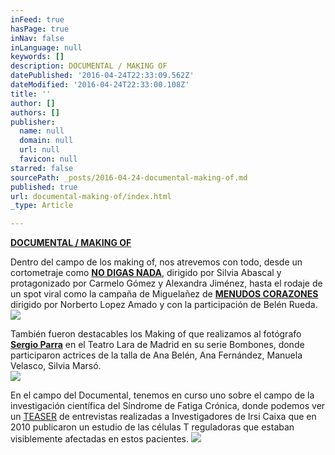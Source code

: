 ```yaml
---
inFeed: true
hasPage: true
inNav: false
inLanguage: null
keywords: []
description: DOCUMENTAL / MAKING OF
datePublished: '2016-04-24T22:33:09.562Z'
dateModified: '2016-04-24T22:33:00.108Z'
title: ''
author: []
authors: []
publisher:
  name: null
  domain: null
  url: null
  favicon: null
starred: false
sourcePath: _posts/2016-04-24-documental-making-of.md
published: true
url: documental-making-of/index.html
_type: Article

---
```

**[DOCUMENTAL / MAKING OF][0]**

Dentro del campo de los making of, nos atrevemos con todo, desde un cortometraje como **[NO DIGAS NADA][1]**, dirigido por Silvia Abascal y protagonizado por Carmelo Gómez y Alexandra Jiménez, hasta el rodaje de un spot viral como la campaña de Miguelañez de **[MENUDOS CORAZONES][2]** dirigido por Norberto Lopez Amado y con la participación de Belén Rueda.
![](https://the-grid-user-content.s3-us-west-2.amazonaws.com/7c99d072-9d6a-4ecf-9571-a4b4357d2ecb.png)

También fueron destacables los Making of que realizamos al fotógrafo **[Sergio Parra][3]** en el Teatro Lara de Madrid en su serie Bombones, donde participaron actrices de la talla de Ana Belén, Ana Fernández, Manuela Velasco, Silvia Marsó.  
![](https://the-grid-user-content.s3-us-west-2.amazonaws.com/c5f1b8e7-0ca2-48f7-9365-02ff260e5381.png)

En el campo del Documental, tenemos en curso uno sobre el campo de la investigación científica del Síndrome de Fatiga Crónica, donde podemos ver un [TEASER][4] de entrevistas realizadas a Investigadores de Irsi Caixa que en 2010 publicaron un estudio de las células T reguladoras que estaban visiblemente afectadas en estos pacientes.
![](https://the-grid-user-content.s3-us-west-2.amazonaws.com/207e7061-cfb7-4fd6-a7e2-2dcc8f96f8cd.png)

[][5][][6][][7][][8]

[][9][][10]



[0]: https://vimeopro.com/visioncut/making-of-docu
[1]: https://vimeo.com/101258064
[2]: https://vimeo.com/140743704
[3]: https://slate.adobe.com/cp/3u7II/
[4]: https://vimeo.com/102789273
[5]: https://vimeopro.com/visioncut/making-of-docu/video/66368001
[6]: https://vimeopro.com/visioncut/making-of-docu/video/66388675
[7]: https://vimeopro.com/visioncut/making-of-docu/video/66371493
[8]: https://vimeopro.com/visioncut/making-of-docu/video/66372652
[9]: https://vimeopro.com/visioncut/making-of-docu/video/101258064
[10]: https://vimeopro.com/visioncut/making-of-docu/video/140743704